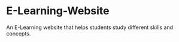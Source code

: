 # E-Learning-Website
An E-Learning website that helps students study different skills and concepts.

